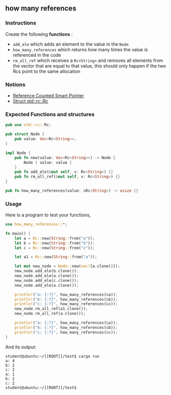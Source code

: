 ## how many references

### Instructions

Create the following **functions** :

- `add_ele` which adds an element to the value in the `Node`
- `how_many_references` which returns how many times the value is referenced in the code
- `rm_all_ref` which receives a `Rc<String>` and removes all elements from the vector that
  are equal to that value, this should only happen if the two Rcs point to the same allocation

### Notions

- [Reference Counted Smart Pointer](https://doc.rust-lang.org/book/ch15-04-rc.html)
- [Struct std::rc::Rc](https://doc.rust-lang.org/std/rc/struct.Rc.html)

### Expected Functions and structures

```rust
pub use std::rc::Rc;

pub struct Node {
    pub value: Vec<Rc<String>>,
}

impl Node {
    pub fn new(value: Vec<Rc<String>>) -> Node {
        Node { value: value }
    }
    pub fn add_ele(&mut self, v: Rc<String>) {}
    pub fn rm_all_ref(&mut self, v: Rc<String>) {}
}

pub fn how_many_references(value: &Rc<String>) -> usize {}
```

### Usage

Here is a program to test your functions,

```rust
use how_many_references::*;

fn main() {
    let a = Rc::new(String::from("a"));
    let b = Rc::new(String::from("b"));
    let c = Rc::new(String::from("c"));

    let a1 = Rc::new(String::from("a"));

    let mut new_node = Node::new(vec![a.clone()]);
    new_node.add_ele(b.clone());
    new_node.add_ele(a.clone());
    new_node.add_ele(c.clone());
    new_node.add_ele(a.clone());

    println!("a: {:?}", how_many_references(&a));
    println!("b: {:?}", how_many_references(&b));
    println!("c: {:?}", how_many_references(&c));
    new_node.rm_all_ref(a1.clone());
    new_node.rm_all_ref(a.clone());

    println!("a: {:?}", how_many_references(&a));
    println!("b: {:?}", how_many_references(&b));
    println!("c: {:?}", how_many_references(&c));
}
```

And its output:

```console
student@ubuntu:~/[[ROOT]]/test$ cargo run
a: 4
b: 2
c: 2
a: 1
b: 2
c: 2
student@ubuntu:~/[[ROOT]]/test$
```
